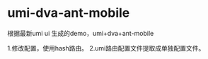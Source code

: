 # umi-dva-ant-mobile
根据最新umi ui 生成的demo，umi+dva+ant-mobile 

1.修改配置，使用hash路由。
2.umi路由配置文件提取成单独配置文件。
